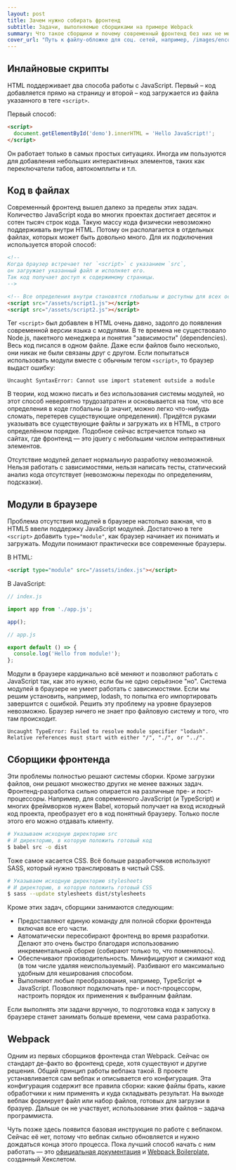 ```yaml
---
layout: post
title: Зачем нужно собирать фронтенд
subtitle: Задачи, выполняемые сборщиками на примере Webpack
summary: Что такое сборщики и почему современный фронтенд без них не может обойтись. Основы Webpack.
cover_url: "Путь к файлу-обложке для соц. сетей, например, /images/encoding/Unicode-Logo.jpg"
---
```


## Инлайновые скрипты

HTML поддерживает два способа работы с JavaScript. Первый – код добавляется прямо на страницу и второй – код загружается из файла указанного в теге `<script>`.

Первый способ:

```html
<script>
  document.getElementById('demo').innerHTML = 'Hello JavaScript!';
</script>
```

Он работает только в самых простых ситуациях. Иногда им пользуются для добавления небольших интерактивных элементов, таких как переключатели табов, автокомплиты и т.п.

## Код в файлах 

Современный фронтенд вышел далеко за пределы этих задач. Количество JavaScript кода во многих проектах достигает десяток и сотен тысяч строк кода. Такую массу кода физически невозможно поддерживать внутри HTML. Потому он располагается в отдельных файлах, которых может быть довольно много. Для их подключения используется второй способ:

```html
<!--
Когда браузер встречает тег `<script>` с указанием `src`,
он загружает указанный файл и исполняет его.
Так код получает доступ к содержимому страницы.
-->

<!-- Все определения внутри становятся глобальны и доступны для всех остальных скриптов -->
<script src="/assets/script1.js"></script>
<script src="/assets/script2.js"></script>
```

Тег `<script>` был добавлен в HTML очень давно, задолго до появления современной версии языка с модулями. В те времена не существовало Node.js, пакетного менеджера и понятия "зависимости" (dependencies). Весь код писался в одном файле. Даже если файлов было несколько, они никак не были связаны друг с другом. Если попытаться использовать модули вместе с обычным тегом `<script>`, то браузер выдаст ошибку:

```
Uncaught SyntaxError: Cannot use import statement outside a module
```

В теории, код можно писать и без использования системы модулей, но этот способ невероятно трудозатратен и основывается на том, что все определения в коде глобальны (а значит, можно легко что-нибудь сломать, перетерев существующие определения). Придётся руками указывать все существующие файлы и загружать их в HTML, в строго определённом порядке. Подобное сейчас встречается только на сайтах, где фронтенд — это jquery с небольшим числом интерактивных элементов.

Отсутствие модулей делает нормальную разработку невозможной. Нельзя работать с зависимостями, нельзя написать тесты, статический анализ кода отсутствует (невозможны переходы по определениям, подсказки).

## Модули в браузере

Проблема отсутствия модулей в браузере настолько важная, что в HTML5 ввели поддержку JavaScript модулей. Достаточно в теге `<script>` добавить `type="module"`, как браузер начинает их понимать и загружать. Модули понимают практически все современные браузеры.

В HTML:

```html
<script type="module" src="/assets/index.js"></script>
```

В JavaScript:

```javascript
// index.js

import app from './app.js';

app();

// app.js

export default () => {
  console.log('Hello from module!');
};
```

Модули в браузере кардинально всё меняют и позволяют работать с JavaScript так, как это нужно, если бы не одно серьёзное "но". Система модулей в браузере не умеет работать с зависимостями. Если мы решим установить, например, lodash, то попытка его импортировать завершится с ошибкой. Решить эту проблему на уровне браузеров невозможно. Браузер ничего не знает про файловую систему и того, что там происходит.

```
Uncaught TypeError: Failed to resolve module specifier "lodash".
Relative references must start with either "/", "./", or "../".
```

## Сборщики фронтенда

Эти проблемы полностью решают системы сборки. Кроме загрузки файлов, они решают множество других не менее важных задач. Фронтенд-разработка сильно опирается на различные пре- и пост-процессоры. Например, для современного JavaScript (и TypeScript) и многих фреймворков нужен Babel, который получает на вход исходный код проекта, преобразует его в код понятный браузеру. Только после этого его можно отдавать клиенту.

```sh
# Указываем исходную директорию src
# И директорию, в которую положить готовый код
$ babel src -o dist
```

Тоже самое касается CSS. Всё больше разработчиков используют SASS, который нужно транслировать в чистый CSS.

```sh
# Указываем исходную директорию stylesheets
# И директорию, в которую положить готовый CSS
$ sass --update stylesheets dist/stylesheets
```

Кроме этих задач, сборщики занимаются следующим:

* Предоставляют единую команду для полной сборки фронтенда включая все его части.
* Автоматически пересобирают фронтенд во время разработки. Делают это очень быстро благодаря использованию инкрементальной сборке (собирают только то, что поменялось).
* Обеспечивают производительность. Минифицируют и сжимают код (в том числе удаляя неиспользуемый). Разбивают его максимально удобным для кеширования способом.
* Выполняют любые преобразования, например, TypeScript => JavaScript. Позволяют подключать пре- и пост-процессоры, настроить порядок их применения к выбранным файлам.

Если выполнять эти задачи вручную, то подготовка кода к запуску в браузере станет занимать больше времени, чем сама разработка.

## Webpack

Одним из первых сборщиков фронтенда стал Webpack. Сейчас он стандарт де-факто во фронтенд среде, хотя существуют и другие решения. Общий принцип работы вебпака такой. В проекте устанавливается сам вебпак и описывается его конфигурация. Эта конфигурация содержит все правила сборки: какие файлы брать, какие обработчики к ним применять и куда складывать результат. На выходе вебпак формирует файл или набор файлов, готовых для загрузки в бразуер. Дальше он не участвует, использование этих файлов – задача программиста.

Чуть позже здесь появится базовая инструкция по работе с вебпаком. Сейчас её нет, потому что вебпак сильно обновляется и нужно дождаться конца этого процесса. Пока лучший способ начать с ним работать — это [официальная документация](https://webpack.js.org/guides/getting-started/#basic-setup) и [Webpack Boilerplate](https://github.com/hexlet-boilerplates/webpack-package), созданный Хекслетом.
